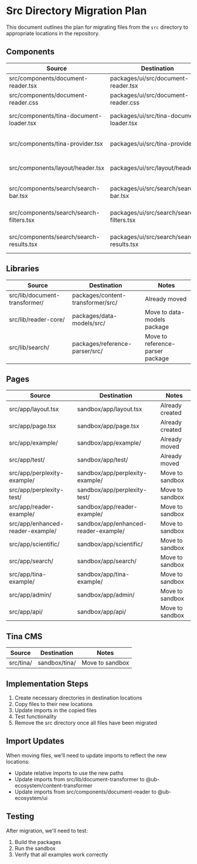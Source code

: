 # Src Directory Migration Plan

This document outlines the plan for migrating files from the `src` directory to appropriate locations in the repository.

## Components

| Source                                   | Destination                               | Notes              |
| ---------------------------------------- | ----------------------------------------- | ------------------ |
| src/components/document-reader.tsx       | packages/ui/src/document-reader.tsx       | Already moved      |
| src/components/document-reader.css       | packages/ui/src/document-reader.css       | Already moved      |
| src/components/tina-document-loader.tsx  | packages/ui/src/tina-document-loader.tsx  | Move to UI package |
| src/components/tina-provider.tsx         | packages/ui/src/tina-provider.tsx         | Move to UI package |
| src/components/layout/header.tsx         | packages/ui/src/layout/header.tsx         | Move to UI package |
| src/components/search/search-bar.tsx     | packages/ui/src/search/search-bar.tsx     | Move to UI package |
| src/components/search/search-filters.tsx | packages/ui/src/search/search-filters.tsx | Move to UI package |
| src/components/search/search-results.tsx | packages/ui/src/search/search-results.tsx | Move to UI package |

## Libraries

| Source                        | Destination                       | Notes                            |
| ----------------------------- | --------------------------------- | -------------------------------- |
| src/lib/document-transformer/ | packages/content-transformer/src/ | Already moved                    |
| src/lib/reader-core/          | packages/data-models/src/         | Move to data-models package      |
| src/lib/search/               | packages/reference-parser/src/    | Move to reference-parser package |

## Pages

| Source                           | Destination                          | Notes           |
| -------------------------------- | ------------------------------------ | --------------- |
| src/app/layout.tsx               | sandbox/app/layout.tsx               | Already created |
| src/app/page.tsx                 | sandbox/app/page.tsx                 | Already created |
| src/app/example/                 | sandbox/app/example/                 | Already moved   |
| src/app/test/                    | sandbox/app/test/                    | Already moved   |
| src/app/perplexity-example/      | sandbox/app/perplexity-example/      | Move to sandbox |
| src/app/perplexity-test/         | sandbox/app/perplexity-test/         | Move to sandbox |
| src/app/reader-example/          | sandbox/app/reader-example/          | Move to sandbox |
| src/app/enhanced-reader-example/ | sandbox/app/enhanced-reader-example/ | Move to sandbox |
| src/app/scientific/              | sandbox/app/scientific/              | Move to sandbox |
| src/app/search/                  | sandbox/app/search/                  | Move to sandbox |
| src/app/tina-example/            | sandbox/app/tina-example/            | Move to sandbox |
| src/app/admin/                   | sandbox/app/admin/                   | Move to sandbox |
| src/app/api/                     | sandbox/app/api/                     | Move to sandbox |

## Tina CMS

| Source    | Destination   | Notes           |
| --------- | ------------- | --------------- |
| src/tina/ | sandbox/tina/ | Move to sandbox |

## Implementation Steps

1. Create necessary directories in destination locations
2. Copy files to their new locations
3. Update imports in the copied files
4. Test functionality
5. Remove the src directory once all files have been migrated

## Import Updates

When moving files, we'll need to update imports to reflect the new locations:

- Update relative imports to use the new paths
- Update imports from src/lib/document-transformer to @ub-ecosystem/content-transformer
- Update imports from src/components/document-reader to @ub-ecosystem/ui

## Testing

After migration, we'll need to test:

1. Build the packages
2. Run the sandbox
3. Verify that all examples work correctly
